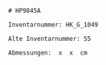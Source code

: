 
            # HP9845A
    
            Inventarnummer: HK_G_1049
    
            Alte Inventarnummer: 55
    
            Abmessungen:  x  x  cm
            